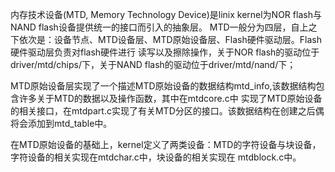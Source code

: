 内存技术设备(MTD, Memory Technology Device)是linix kernel为NOR flash与NAND flash设备提供统一的接口而引入的抽象层。
MTD一般分为四层，自上之下依次是：设备节点、MTD设备层、MTD原始设备层、Flash硬件驱动层。Flash硬件驱动层负责对flash硬件进行
读写以及擦除操作，关于NOR flash的驱动位于driver/mtd/chips/下，关于NAND flash的驱动位于driver/mtd/nand/下；

MTD原始设备层实现了一个描述MTD原始设备的数据结构mtd_info,该数据结构包含许多关于MTD的数据以及操作函数，其中在mtdcore.c中
实现了MTD原始设备的相关接口，在mtdpart.c实现了有关MTD分区的接口。该数据结构在创建之后偶将会添加到mtd_table中。

在MTD原始设备的基础上，kernel定义了两类设备：MTD的字符设备与块设备，字符设备的相关实现在mtdchar.c中，块设备的相关实现在
mtdblock.c中。

